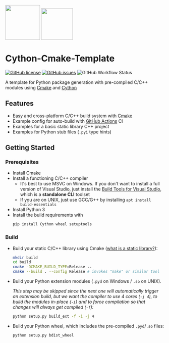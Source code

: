 <p float="left">
<img src="https://upload.wikimedia.org/wikipedia/commons/thumb/8/8f/Breezeicons-apps-48-cmake.svg/1200px-Breezeicons-apps-48-cmake.svg.png" height="110"/>
<img src="https://upload.wikimedia.org/wikipedia/commons/thumb/c/ce/Cython-logo.svg/1200px-Cython-logo.svg.png" height="100"/>
</p>

# Cython-Cmake-Template
[![GitHub license](https://img.shields.io/github/license/TheClockTwister/Cython-Cmake-Template)](https://github.com/TheClockTwister/Cython-Cmake-Template/blob/master/LICENSE.md)
[![GitHub issues](https://img.shields.io/github/issues/TheClockTwister/Cython-Cmake-Template)](https://github.com/TheClockTwister/Cython-Cmake-Template/issues)
![GitHub Workflow Status](https://img.shields.io/github/workflow/status/TheClockTwister/Cython-Cmake-Template/Continous%20integration?label=GitHub%20Build)

A template for Python package generation with pre-compiled C/C++ modules using
[Cmake](https://cmake.org/cmake/help/latest/) and [Cython](https://cython.readthedocs.io/en/latest/index.html)

## Features

- Easy and cross-platform C/C++ build system with [Cmake](https://cmake.org/cmake/help/latest/)
- Example config for auto-build with [GitHub Actions](https://docs.github.com/en/actions/reference/workflow-syntax-for-github-actions#jobsjob_idstrategy) CI
- Examples for a basic static library C++ project
- Examples for Python stub files (`.pyi` type hints)

## Getting Started

### Prerequisites

- Install Cmake
- Install a functioning C/C++ compiler
    - It's best to use MSVC on Windows. If you don't want to install a full version of Visual Studio, just install
      the [Build Tools for Visual Studio](https://visualstudio.microsoft.com/downloads/#build-tools-for-visual-studio-2019), which is a **standalone CLI** toolset
    - If you are on UNIX, just use GCC/G++ by installing `apt install build-essentials`
- Install Python 3
- Install the build requirements with
  ```bash
  pip install Cython wheel setuptools
  ```

### Build

- Build your static C/C++ library using Cmake ([what is a static library?](https://www.geeksforgeeks.org/difference-between-static-and-shared-libraries/)):
  ```bash
  mkdir build
  cd build
  cmake -DCMAKE_BUILD_TYPE=Release ..
  cmake --build . --config Release # invokes "make" or similar tool
  ```

- Build your Python extension modules (`.pyd` on Windows / `.so` on UNIX).

  *This step may be skipped since the next one will automatically trigger an extension build, but we want the compiler to use 4 cores (`-j 4`), to build the modules in-place (`-i`)
  and to force compilation so that changes will always get compiled (`-f`):*
  ```bash
  python setup.py build_ext -f -i -j 4
  ```

- Build your Python wheel, which includes the pre-compiled `.pyd`/`.so` files:
  ```bash
  python setup.py bdist_wheel
  ```
